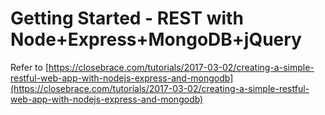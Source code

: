 # Getting Started - REST with Node+Express+MongoDB+jQuery

Refer to [https://closebrace.com/tutorials/2017-03-02/creating-a-simple-restful-web-app-with-nodejs-express-and-mongodb](https://closebrace.com/tutorials/2017-03-02/creating-a-simple-restful-web-app-with-nodejs-express-and-mongodb)
